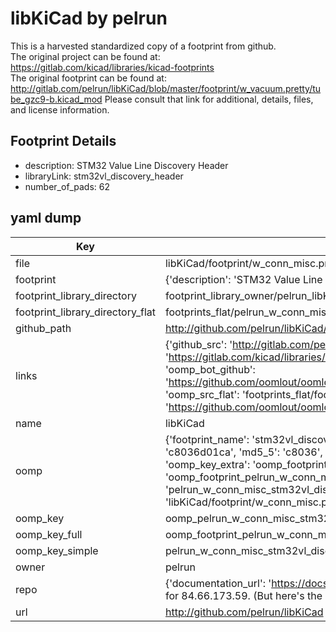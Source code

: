 # libKiCad by pelrun  
This is a harvested standardized copy of a footprint from github.  
The original project can be found at:  
https://gitlab.com/kicad/libraries/kicad-footprints  
The original footprint can be found at:
http://gitlab.com/pelrun/libKiCad/blob/master/footprint/w_vacuum.pretty/tube_gzc9-b.kicad_mod
Please consult that link for additional, details, files, and license information.  
## Footprint Details
* description: STM32 Value Line Discovery Header  
* libraryLink: stm32vl_discovery_header  
* number_of_pads: 62  
## yaml dump  
| Key | Value |  
| --- | --- |  
| file | libKiCad/footprint/w_conn_misc.pretty/stm32vl_discovery_header.kicad_mod |  
| footprint | {'description': 'STM32 Value Line Discovery Header', 'libraryLink': 'stm32vl_discovery_header', 'number_of_pads': 62} |  
| footprint_library_directory | footprint_library_owner/pelrun_libKiCad |  
| footprint_library_directory_flat | footprints_flat/pelrun_w_conn_misc_stm32vl_discovery_header/working |  
| github_path | http://github.com/pelrun/libKiCad/blob/master/footprint/w_conn_misc.pretty/stm32vl_discovery_header.kicad_mod |  
| links | {'github_src': 'http://gitlab.com/pelrun/libKiCad/blob/master/footprint/w_vacuum.pretty/tube_gzc9-b.kicad_mod', 'github_src_repo': 'https://gitlab.com/kicad/libraries/kicad-footprints', 'oomp_bot': 'footprints/pelrun_w_conn_misc_stm32vl_discovery_header/working', 'oomp_bot_github': 'https://github.com/oomlout/oomlout_oomp_footprint_bot/tree/main/footprints/pelrun_w_conn_misc_stm32vl_discovery_header/working', 'oomp_src_flat': 'footprints_flat/footprints_flat/pelrun_w_conn_misc_stm32vl_discovery_header/working', 'oomp_src_flat_github': 'https://github.com/oomlout/oomlout_oomp_footprint_src/tree/main/footprints_flat/pelrun_w_conn_misc_stm32vl_discovery_header/working'} |  
| name | libKiCad |  
| oomp | {'footprint_name': 'stm32vl_discovery_header', 'library_name': 'w_conn_misc', 'md5': 'c8036d01ca225d8b29c71fe661f5425d', 'md5_10': 'c8036d01ca', 'md5_5': 'c8036', 'md5_6': 'c8036d', 'oomp_key': 'oomp_pelrun_w_conn_misc_stm32vl_discovery_header', 'oomp_key_extra': 'oomp_footprint_pelrun_w_conn_misc_stm32vl_discovery_header', 'oomp_key_full': 'oomp_footprint_pelrun_w_conn_misc_stm32vl_discovery_header_c8036d', 'oomp_key_simple': 'pelrun_w_conn_misc_stm32vl_discovery_header', 'original_filename': 'libKiCad/footprint/w_conn_misc.pretty/stm32vl_discovery_header.kicad_mod', 'owner_name': 'pelrun'} |  
| oomp_key | oomp_pelrun_w_conn_misc_stm32vl_discovery_header |  
| oomp_key_full | oomp_footprint_pelrun_w_conn_misc_stm32vl_discovery_header |  
| oomp_key_simple | pelrun_w_conn_misc_stm32vl_discovery_header |  
| owner | pelrun |  
| repo | {'documentation_url': 'https://docs.github.com/rest/overview/resources-in-the-rest-api#rate-limiting', 'message': "API rate limit exceeded for 84.66.173.59. (But here's the good news: Authenticated requests get a higher rate limit. Check out the documentation for more details.)"} |  
| url | http://github.com/pelrun/libKiCad |  

